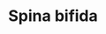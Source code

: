 ---
annotations:
- id: PW:0001189
  parent: regulatory pathway
  type: Pathway Ontology
  value: altered folate metabolic pathway
- id: DOID:0080016
  type: Disease Ontology
  value: spina bifida
- id: DOID:0080074
  type: Disease Ontology
  value: neural tube defect
- id: PW:0000140
  parent: regulatory pathway
  type: Pathway Ontology
  value: folate metabolic pathway
- id: CL:0002259
  parent: stem cell
  type: Cell Type Ontology
  value: neuroepithelial stem cell
authors:
- XNauts
- Fehrhart
- Egonw
- Mkutmon
- Eweitz
citedin: ''
communities:
- RareDiseases
description: This pathway explains how spina bifida occurs in development. Many genes
  in the pathway are known risk factors for spina bifida. The shortage of nucleotides
  in neuroepithelial cells slows the cellular replication leading to a "retarded"
  neural fold development.
last-edited: 2024-07-23
ndex: null
organisms:
- Homo sapiens
redirect_from:
- /index.php/Pathway:WP5150
- /instance/WP5150
- /instance/WP5150_r134569
revision: r134569
schema-jsonld:
- '@context': https://schema.org/
  '@id': https://wikipathways.github.io/pathways/WP5150.html
  '@type': Dataset
  creator:
    '@type': Organization
    name: WikiPathways
  description: This pathway explains how spina bifida occurs in development. Many
    genes in the pathway are known risk factors for spina bifida. The shortage of
    nucleotides in neuroepithelial cells slows the cellular replication leading to
    a "retarded" neural fold development.
  keywords:
  - 10-Formyltetrahydrofolate
  - 2'-Deoxycytidine 5'-monophosphate(1âˆ’) residue
  - 5,10-Methenyltetrahydrofolate
  - 5,10-Methylenetetrahydrofolate
  - 5-Methyl dCMP(1âˆ’) residue
  - 5-Methyltetrahydrofolate
  - AHCY
  - Cobalamin
  - DNMT1
  - DNMT3a
  - DNMT3b
  - Ethanol
  - Folic acid
  - Homocysteine
  - KIAA0828
  - MAT1A
  - MAT2B
  - MTHFD1
  - MTHFR
  - MTR
  - MTRR
  - Methionine
  - Methylcobalamin
  - S-Adenosylhomocysteine
  - S-Adenosylmethionine
  - SHMT1
  - THF
  license: CC0
  name: Spina bifida
seo: CreativeWork
title: Spina bifida
wpid: WP5150
---